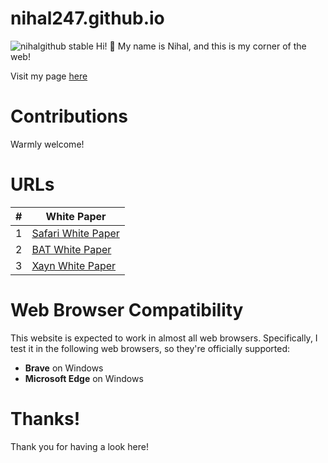 # nihal247.github.io

![nihalgithub stable](https://badgen.net/badge/nihal247.github.io/GPLv3/red?icon=github)
Hi! 👋 My name is Nihal, and this is my corner of the web!


Visit my page [here](https://nihal247.github.io/)

# Contributions

Warmly welcome!

# URLs

| #   |                                            White Paper                                               |
| --- | ---------------------------------------------------------------------------------------------------  |
|  1  | [Safari White Paper](https://nihal247.github.io/Safari_White_Paper_Nov_2019.pdf)                     |
|  2  | [BAT White Paper](https://nihal247.github.io/BasicAttentionTokenWhitePaper-4.pdf)                    |
|  3  | [Xayn White Paper](https://nihal247.github.io/5fcf7f97c0333cb84277fcd8_XayNet_Whitepaper_3.0_v3.pdf) |

# Web Browser Compatibility

This website is expected to work in almost all web browsers. Specifically, I test it in the following web browsers, so they're officially supported:

- **Brave** on Windows
- **Microsoft Edge** on Windows

# Thanks!

Thank you for having a look here!
